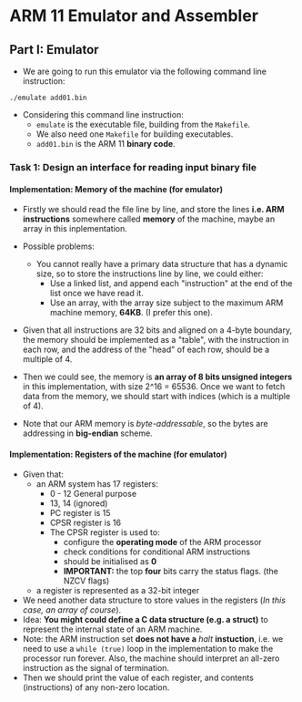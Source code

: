 # ARM 11 Emulator and Assembler #
## Part I: Emulator ##
- We are going to run this emulator via the following command line instruction:
```
./emulate add01.bin
```
- Considering this command line instruction:
  - `emulate` is the executable file, building from the `Makefile`.
  - We also need one `Makefile` for building executables.
  - `add01.bin` is the ARM 11 **binary code**. 
### Task 1: Design an interface for reading input binary file ###
#### Implementation: Memory of the machine (for emulator) ####

- Firstly we should read the file line by line, and store the lines **i.e. ARM instructions** somewhere called **memory** of the machine, maybe an array in this inplementation.

- Possible problems:
  - You cannot really have a primary data structure that has a dynamic size, so to store the instructions line by line, we could either:
    - Use a linked list, and append each "instruction" at the end of the list once we have read it.
    - Use an array, with the array size subject to the maximum ARM machine memory, **64KB**. (I prefer this one).

- Given that all instructions are 32 bits and aligned on a 4-byte boundary, the memory should be implemented as a "table", with the instruction in each row, and the address of the "head" of each row, should be a multiple of 4.

- Then we could see, the memory is **an array of 8 bits unsigned integers** in this implementation, with size 2^16 = 65536. Once we want to fetch data from the memory, we should start with indices (which is a multiple of 4).

- Note that our ARM memory is *byte-addressable*, so the bytes are addressing in **big-endian** scheme.

#### Implementation: Registers of the machine (for emulator) ####
- Given that:
  - an ARM system has 17 registers:
    - 0 - 12 General purpose
    - 13, 14 (ignored)
    - PC register is 15
    - CPSR register is 16
    - The CPSR register is used to:
      - configure the **operating mode** of the ARM processor
      - check conditions for conditional ARM instructions
      - should be initialised as **0**
      - **IMPORTANT:** the top **four** bits carry the status flags. (the NZCV flags)
  - a register is represented as a 32-bit integer
- We need another data structure to store values in the registers (*In this case, an array of course*).
- Idea: **You might could define a C data structure (e.g. a struct)** to represent the internal state of an ARM machine.
- Note: the ARM instruction set **does not have a** *halt* **instuction**, i.e. we need to use a `while (true)` loop in the implementation to make the processor run forever. Also, the machine should interpret an all-zero instruction as the signal of termination.
- Then we should print the value of each register, and contents (instructions) of any non-zero location.


